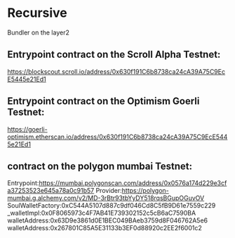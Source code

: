 # Recursive

Bundler on the layer2

## Entrypoint contract on the Scroll Alpha Testnet: 
https://blockscout.scroll.io/address/0x630f191C6b8738ca24cA39A75C9EcE5445e21Ed1

## Entrypoint contract on the Optimism Goerli Testnet: 
https://goerli-optimism.etherscan.io/address/0x630f191C6b8738ca24cA39A75C9EcE5445e21Ed1


## contract on the polygon mumbai Testnet: 
Entrypoint:https://mumbai.polygonscan.com/address/0x0576a174d229e3cfa37253523e645a78a0c91b57
Provider:https://polygon-mumbai.g.alchemy.com/v2/MD-3rBtr93tbYyDY518rqsBGupOGuvOV
SoulWalletFactory:0xC544A5107d887c9df046Cd8C5fB9D61e7559c229
	_walletImpl:0x0F8065973c4F7AB41E739302152c5cB6aC7590BA
		walletAddress:0x63D9e3861d0E1BEC049BAeb3759d8F046762A5e6
		walletAddress:0x267801C85A5E31133b3EF0d88920c2EE2f6001c2